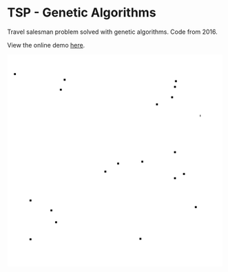 # TSP - Genetic Algorithms
Travel salesman problem solved with genetic algorithms. Code from 2016.

View the online demo [here](https://eitz.github.io/tsp-genetic-algorithms/).

![](example/20.gif)

